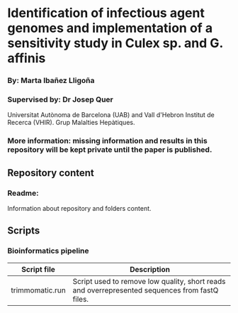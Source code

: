 # Identification of infectious agent genomes and implementation of a sensitivity study in Culex sp. and G. affinis 

### By: Marta Ibañez Lligoña

### Supervised by: Dr Josep Quer

Universitat Autònoma de Barcelona (UAB) and Vall d'Hebron Institut de Recerca (VHIR). Grup Malalties Hepàtiques.

### More information: missing information and results in this repository will be kept private until the paper is published. 
## Repository content

### Readme: 
Information about repository and folders content.

## Scripts ##
### Bioinformatics pipeline ###
| Script file | Description | 
| ----------------------------- | ----------------------- | 
trimmomatic.run | Script used to remove low quality, short reads and overrepresented sequences from fastQ files. | 